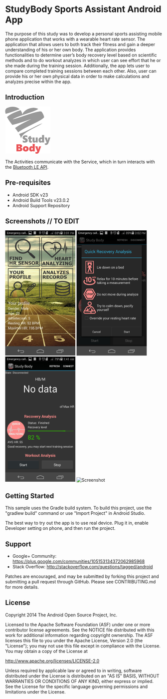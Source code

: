 
StudyBody Sports Assistant Android App
===================================
The purpose of this study was to develop a personal sports assisting mobile phone application that works with a wearable heart rate sensor. The application that allows users to both track their fitness and gain a deeper understanding of his or her own body. The application provides functionalities to determine user’s body recovery level based on scientific methods and to do workout analyzes in which user can see effort that he or she made during the training session. Additionally, the app lets user to compare completed training sessions between each other. Also, user can provide his or her own physical data in order to make calculations and analyzes precise within the app.

Introduction 
------------
<img src="screenshots/StudyBody2.png" height="150" alt="Screenshot"/>




The Activities communicate with the Service, which in turn interacts with the [Bluetooth LE API][1].

[1]:https://developer.android.com/reference/android/bluetooth/BluetoothGatt.html

Pre-requisites
--------------

- Android SDK v23
- Android Build Tools v23.0.2
- Android Support Repository

Screenshots // TO EDIT
-------------

<img src="screenshots/screens1.jpeg" height="400" alt="Screenshot"/> <img src="screenshots/screens2.jpeg" height="400" alt="Screenshot"/> <img src="screenshots/screens3.jpeg" height="400" alt="Screenshot"/> <img src="screenshots/screens4.jpeg" height="400" alt="Screenshot"/>

Getting Started
---------------

This sample uses the Gradle build system. To build this project, use the
"gradlew build" command or use "Import Project" in Android Studio.

The best way to try out the app is to use real device. Plug it in, enable Developer setting on phone, and then run the project.



Support
-------

- Google+ Community: https://plus.google.com/communities/105153134372062985968
- Stack Overflow: http://stackoverflow.com/questions/tagged/android

Patches are encouraged, and may be submitted by forking this project and
submitting a pull request through GitHub. Please see CONTRIBUTING.md for more details.

License
-------

Copyright 2014 The Android Open Source Project, Inc.

Licensed to the Apache Software Foundation (ASF) under one or more contributor
license agreements.  See the NOTICE file distributed with this work for
additional information regarding copyright ownership.  The ASF licenses this
file to you under the Apache License, Version 2.0 (the "License"); you may not
use this file except in compliance with the License.  You may obtain a copy of
the License at

http://www.apache.org/licenses/LICENSE-2.0

Unless required by applicable law or agreed to in writing, software
distributed under the License is distributed on an "AS IS" BASIS, WITHOUT
WARRANTIES OR CONDITIONS OF ANY KIND, either express or implied.  See the
License for the specific language governing permissions and limitations under
the License.
